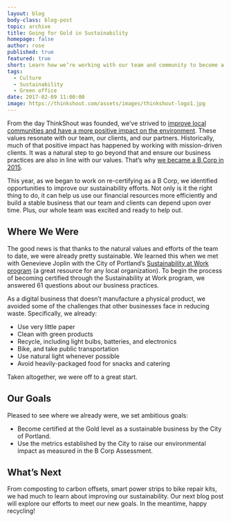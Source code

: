 ```yaml
---
layout: blog
body-class: blog-post
topic: archive
title: Going for Gold in Sustainability
homepage: false
author: rose
published: true
featured: true
short: Learn how we’re working with our team and community to become a more sustainable business. 
tags:
  - Culture
  - Sustainability
  - Green office
date: 2017-02-09 11:00:00
image: https://thinkshout.com/assets/images/thinkshout-logo1.jpg
---
```


From the day ThinkShout was founded, we’ve strived to [improve local communities and have a more positive impact on the environment](https://thinkshout.com/values/). These values resonate with our team, our clients, and our partners. Historically, much of that positive impact has happened by working with mission-driven clients. It was a natural step to go beyond that and ensure our business practices are also in line with our values. That’s why [we became a B Corp in 2015](https://thinkshout.com/blog/2015/08/our-road-to-bcorp/). 

This year, as we began to work on re-certifying as a B Corp, we identified opportunities to improve our sustainability efforts. Not only is it the right thing to do, it can help us use our financial resources more efficiently and build a stable business that our team and clients can depend upon over time. Plus, our whole team was excited and ready to help out. 

## Where We Were
The good news is that thanks to the natural values and efforts of the team to date, we were already pretty sustainable. We learned this when we met with Genevieve Joplin with the City of Portland’s [Sustainability at Work program](https://www.portlandoregon.gov/sustainabilityatwork/) (a great resource for any local organization). To begin the process of becoming certified through the Sustainability at Work program, we answered 61 questions about our business practices. 

As a digital business that doesn’t manufacture a physical product, we avoided some of the challenges that other businesses face in reducing waste. Specifically, we already:

* Use very little paper
* Clean with green products
* Recycle, including light bulbs, batteries, and electronics
* Bike, and take public transportation
* Use natural light whenever possible
* Avoid heavily-packaged food for snacks and catering

Taken altogether, we were off to a great start. 

## Our Goals 
Pleased to see where we already were, we set ambitious goals:

* Become certified at the Gold level as a sustainable business by the City of Portland.
* Use the metrics established by the City to raise our environmental impact as measured in the B Corp Assessment. 

## What’s Next
From composting to carbon offsets, smart power strips to bike repair kits, we had much to learn about improving our sustainability. Our next blog post will explore our efforts to meet our new goals. In the meantime, happy recycling!
